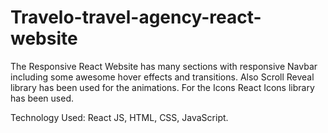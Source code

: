 # Travelo-travel-agency-react-website

The Responsive React Website has many sections with responsive Navbar including some awesome hover effects and transitions. Also Scroll Reveal library has been used for the animations. For the Icons React Icons library has been used.

Technology Used: React JS, HTML, CSS, JavaScript.
